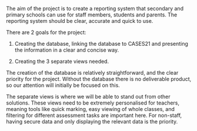 The aim of the project is to create a reporting system that secondary and primary schools can use for staff members, students and parents. The reporting system should be clear, accurate and quick to use.

There are 2 goals for the project:

1. Creating the database, linking the database to CASES21 and presenting the information in a clear and concise way.

2. Creating the 3 separate views needed.

The creation of the database is relatively straightforward, and the clear priority for the project. Without the database there is no deliverable product, so our attention will initially be focused on this.

The separate views is where we will be able to stand out from other solutions. These views need to be extremely personalised for teachers, meaning tools like quick marking, easy viewing of whole classes, and filtering for different assessment tasks are important here. For non-staff, having secure data and only displaying the relevant data is the priority.
